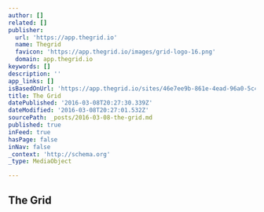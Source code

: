 ```yaml
---
author: []
related: []
publisher:
  url: 'https://app.thegrid.io'
  name: Thegrid
  favicon: 'https://app.thegrid.io/images/grid-logo-16.png'
  domain: app.thegrid.io
keywords: []
description: ''
app_links: []
isBasedOnUrl: 'https://app.thegrid.io/sites/46e7ee9b-861e-4ead-96a0-5c4d2bcd47ea'
title: The Grid
datePublished: '2016-03-08T20:27:30.339Z'
dateModified: '2016-03-08T20:27:01.532Z'
sourcePath: _posts/2016-03-08-the-grid.md
published: true
inFeed: true
hasPage: false
inNav: false
_context: 'http://schema.org'
_type: MediaObject

---
```

<article style=""><h1>The Grid</h1></article>